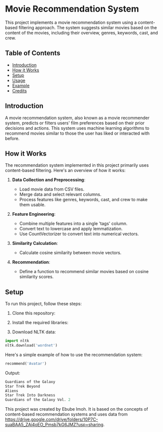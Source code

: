 # Movie Recommendation System

This project implements a movie recommendation system using a content-based filtering approach. The system suggests similar movies based on the content of the movies, including their overview, genres, keywords, cast, and crew.

## Table of Contents
- [Introduction](#introduction)
- [How it Works](#how-it-works)
- [Setup](#setup)
- [Usage](#usage)
- [Example](#example)
- [Credits](#credits)

## Introduction

A movie recommendation system, also known as a movie recommender system, predicts or filters users' film preferences based on their prior decisions and actions. This system uses machine learning algorithms to recommend movies similar to those the user has liked or interacted with before.

## How it Works

The recommendation system implemented in this project primarily uses content-based filtering. Here's an overview of how it works:

1. **Data Collection and Preprocessing**:
   - Load movie data from CSV files.
   - Merge data and select relevant columns.
   - Process features like genres, keywords, cast, and crew to make them usable.

2. **Feature Engineering**:
   - Combine multiple features into a single 'tags' column.
   - Convert text to lowercase and apply lemmatization.
   - Use CountVectorizer to convert text into numerical vectors.

3. **Similarity Calculation**:
   - Calculate cosine similarity between movie vectors.

4. **Recommendation**:
   - Define a function to recommend similar movies based on cosine similarity scores.

## Setup

To run this project, follow these steps:

1. Clone this repository:


2. Install the required libraries:


3. Download NLTK data:

```python
import nltk
nltk.download('wordnet')
```

Here's a simple example of how to use the recommendation system:
```python
recommend('Avatar')
```

Output:
``` python
Guardians of the Galaxy
Star Trek Beyond
Aliens
Star Trek Into Darkness
Guardians of the Galaxy Vol. 2
```

This project was created by Ebube Imoh. It is based on the concepts of content-based recommendation systems and uses data from https://drive.google.com/drive/folders/10P7C-suaBAA5_ZAi4oEO_Pmsb7kG6JMZ?usp=sharing.
